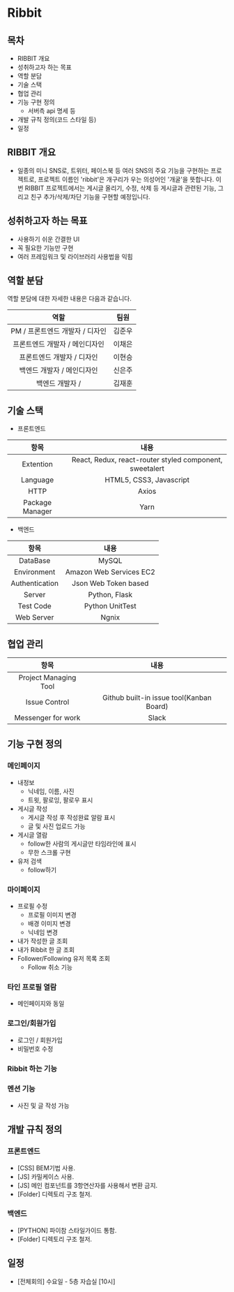 # **Ribbit**

## 목차

- RIBBIT 개요
- 성취하고자 하는 목표
- 역할 분담
- 기술 스택
- 협업 관리
- 기능 구현 정의
  - 서버측 api 명세 등
- 개발 규칙 정의(코드 스타일 등)
- 일정

## RIBBIT 개요

- 일종의 미니 SNS로, 트위터, 페이스북 등 여러 SNS의 주요 기능을 구현하는 프로젝트로, 프로젝트 이름인 'ribbit'은 개구리가 우는 의성어인 '개굴'을 뜻합니다. 이번 RIBBIT 프로젝트에서는 게시글 올리기, 수정, 삭제 등 게시글과 관련된 기능, 그리고 친구 추가/삭제/차단 기능을 구현할 예정입니다.



## 성취하고자 하는 목표

- 사용하기 쉬운 간결한 UI
- 꼭 필요한 기능만 구현
- 여러 프레임워크 및 라이브러리 사용법을 익힘

## 역할 분담

역할 분담에 대한 자세한 내용은 다음과 같습니다.

|            역할            |  팀원  |
| :------------------------: | :----: |
|    PM / 프론트엔드 개발자 / 디자인  | 김준우 |
| 프론트엔드 개발자 / 메인디자인  | 이채은 |
|     프론트엔드 개발자 / 디자인     | 이현승 |
|       백엔드 개발자 / 메인디자인 | 신은주 |
|       백엔드 개발자 /        | 김재훈 |



## 기술 스택

- 프론트엔드

|      항목       |          내용           |
| :-------------: | :---------------------: |
|    Extention    | React, Redux, react-router styled component, sweetalert |
|    Language     | HTML5, CSS3, Javascript |
|      HTTP       |          Axios          |
| Package Manager |          Yarn           |



- 백엔드

|      항목      |          내용           |
| :------------: | :---------------------: |
|    DataBase    |          MySQL          |
|  Environment   | Amazon Web Services EC2 |
| Authentication |  Json Web Token based   |
|     Server     |      Python, Flask      |
|   Test Code    |     Python UnitTest     |
|   Web Server   |          Ngnix          |



## 협업 관리

|         항목          |                   내용                   |
| :-------------------: | :--------------------------------------: |
| Project Managing Tool |                                          |
|     Issue Control     | Github built-in issue tool(Kanban Board) |
|  Messenger for work   |                  Slack                   |



## 기능 구현 정의

### 메인페이지
- 내정보
  - 닉네임, 이름, 사진
  - 트윗, 팔로잉, 팔로우 표시
- 게시글 작성
  - 게시글 작성 후 작성완료 알람 표시
  - 글 및 사진 업로드 가능
- 게시글 열람
  - follow한 사람의 게시글만 타임라인에 표시
  - 무한 스크롤 구현
- 유저 검색
  - follow하기

### 마이페이지

- 프로필 수정
  - 프로필 이미지 변경
  - 배경 이미지 변경
  - 닉네임 변경
- 내가 작성한 글 조회
- 내가 Ribbit 한 글 조회
- Follower/Following 유저 목록 조회
  - Follow 취소 기능

### 타인 프로필 열람

- 메인페이지와 동일

### 로그인/회원가입

- 로그인 / 회원가입
- 비밀번호 수정

### Ribbit 하는 기능

### 멘션 기능

- 사진 및 글 작성 가능

## 개발 규칙 정의
### 프론트엔드
- [CSS] BEM기법 사용.
- [JS] 카밀케이스 사용.
- [JS] 메인 컴포넌트를 3항연산자를 사용해서 변환 금지.
- [Folder] 디렉토리 구조 철저.

### 백엔드
- [PYTHON] 파이참 스타일가이드 통함.
- [Folder] 디렉토리 구조 철저.

## 일정
- [전체회의] 수요일 - 5층 자습실 [10시]
